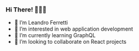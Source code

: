 ### Hi There! 👋👋👋

- 🧑 I’m Leandro Ferretti
- 👀 I’m interested in web application development
- 🌱 I’m currently learning GraphQL
- 💞️ I’m looking to collaborate on React projects
